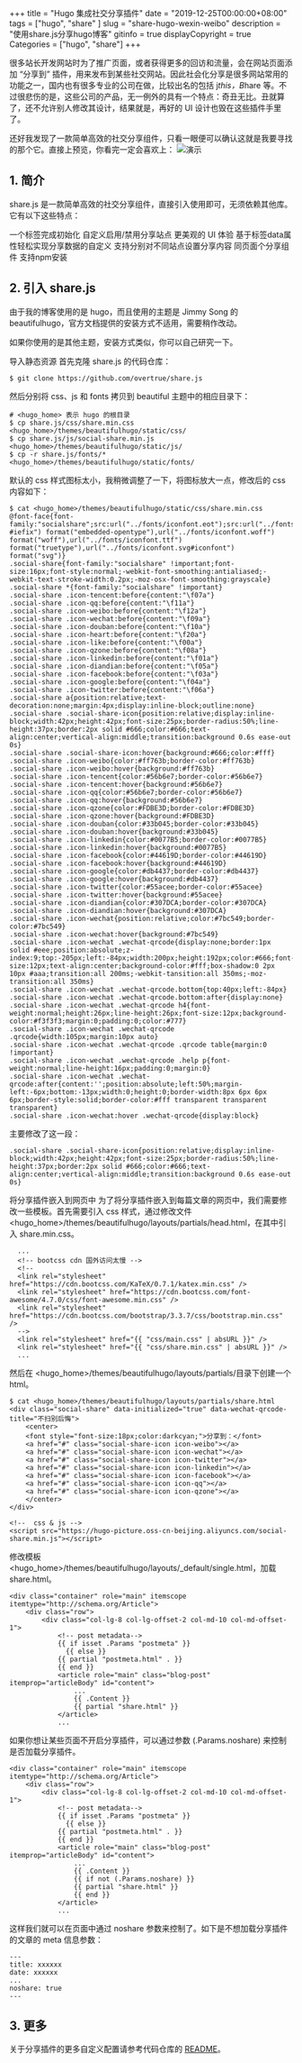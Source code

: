 
+++
title = "Hugo 集成社交分享插件"
date = "2019-12-25T00:00:00+08:00"
tags = ["hugo", "share" ]
slug = "share-hugo-wexin-weibo"
description = "使用share.js分享hugo博客"
gitinfo = true
displayCopyright = true
Categories = ["hugo", "share"]
+++


很多站长开发网站时为了推广页面，或者获得更多的回访和流量，会在网站页面添加 “分享到” 插件，用来发布到某些社交网站。因此社会化分享是很多网站常用的功能之一，国内也有很多专业的公司在做，比较出名的包括 j*this，B*hare 等。不过很悲伤的是，这些公司的产品，无一例外的具有一个特点：奇丑无比。丑就算了，还不允许别人修改其设计，结果就是，再好的 UI 设计也毁在这些插件手里了。

还好我发现了一款简单高效的社交分享组件，只看一眼便可以确认这就是我要寻找的那个它。直接上预览，你看完一定会喜欢上：
![演示](https://hugo-picture.oss-cn-beijing.aliyuncs.com/images/yURXT6.jpg)


## 1. 简介

share.js 是一款简单高效的社交分享组件，直接引入使用即可，无须依赖其他库。它有以下这些特点：

一个标签完成初始化
自定义启用/禁用分享站点
更美观的 UI 体验
基于标签data属性轻松实现分享数据的自定义
支持分别对不同站点设置分享内容
同页面个分享组件
支持npm安装


## 2. 引入 share.js
由于我的博客使用的是 hugo，而且使用的主题是 Jimmy Song 的 beautifulhugo，官方文档提供的安装方式不适用，需要稍作改动。

如果你使用的是其他主题，安装方式类似，你可以自己研究一下。

导入静态资源
首先克隆 share.js 的代码仓库：
```
$ git clone https://github.com/overtrue/share.js
```
然后分别将 css、js 和 fonts 拷贝到 beautiful 主题中的相应目录下：
```
# <hugo_home> 表示 hugo 的根目录
$ cp share.js/css/share.min.css <hugo_home>/themes/beautifulhugo/static/css/
$ cp share.js/js/social-share.min.js <hugo_home>/themes/beautifulhugo/static/js/
$ cp -r share.js/fonts/* <hugo_home>/themes/beautifulhugo/static/fonts/
```
默认的 css 样式图标太小，我稍微调整了一下，将图标放大一点，修改后的 css 内容如下：
```
$ cat <hugo_home>/themes/beautifulhugo/static/css/share.min.css
@font-face{font-family:"socialshare";src:url("../fonts/iconfont.eot");src:url("../fonts/iconfont.eot?#iefix") format("embedded-opentype"),url("../fonts/iconfont.woff") format("woff"),url("../fonts/iconfont.ttf") format("truetype"),url("../fonts/iconfont.svg#iconfont") format("svg")}
.social-share{font-family:"socialshare" !important;font-size:16px;font-style:normal;-webkit-font-smoothing:antialiased;-webkit-text-stroke-width:0.2px;-moz-osx-font-smoothing:grayscale}
.social-share *{font-family:"socialshare" !important}
.social-share .icon-tencent:before{content:"\f07a"}
.social-share .icon-qq:before{content:"\f11a"}
.social-share .icon-weibo:before{content:"\f12a"}
.social-share .icon-wechat:before{content:"\f09a"}
.social-share .icon-douban:before{content:"\f10a"}
.social-share .icon-heart:before{content:"\f20a"}
.social-share .icon-like:before{content:"\f00a"}
.social-share .icon-qzone:before{content:"\f08a"}
.social-share .icon-linkedin:before{content:"\f01a"}
.social-share .icon-diandian:before{content:"\f05a"}
.social-share .icon-facebook:before{content:"\f03a"}
.social-share .icon-google:before{content:"\f04a"}
.social-share .icon-twitter:before{content:"\f06a"}
.social-share a{position:relative;text-decoration:none;margin:4px;display:inline-block;outline:none}
.social-share .social-share-icon{position:relative;display:inline-block;width:42px;height:42px;font-size:25px;border-radius:50%;line-height:37px;border:2px solid #666;color:#666;text-align:center;vertical-align:middle;transition:background 0.6s ease-out 0s}
.social-share .social-share-icon:hover{background:#666;color:#fff}
.social-share .icon-weibo{color:#ff763b;border-color:#ff763b}
.social-share .icon-weibo:hover{background:#ff763b}
.social-share .icon-tencent{color:#56b6e7;border-color:#56b6e7}
.social-share .icon-tencent:hover{background:#56b6e7}
.social-share .icon-qq{color:#56b6e7;border-color:#56b6e7}
.social-share .icon-qq:hover{background:#56b6e7}
.social-share .icon-qzone{color:#FDBE3D;border-color:#FDBE3D}
.social-share .icon-qzone:hover{background:#FDBE3D}
.social-share .icon-douban{color:#33b045;border-color:#33b045}
.social-share .icon-douban:hover{background:#33b045}
.social-share .icon-linkedin{color:#0077B5;border-color:#0077B5}
.social-share .icon-linkedin:hover{background:#0077B5}
.social-share .icon-facebook{color:#44619D;border-color:#44619D}
.social-share .icon-facebook:hover{background:#44619D}
.social-share .icon-google{color:#db4437;border-color:#db4437}
.social-share .icon-google:hover{background:#db4437}
.social-share .icon-twitter{color:#55acee;border-color:#55acee}
.social-share .icon-twitter:hover{background:#55acee}
.social-share .icon-diandian{color:#307DCA;border-color:#307DCA}
.social-share .icon-diandian:hover{background:#307DCA}
.social-share .icon-wechat{position:relative;color:#7bc549;border-color:#7bc549}
.social-share .icon-wechat:hover{background:#7bc549}
.social-share .icon-wechat .wechat-qrcode{display:none;border:1px solid #eee;position:absolute;z-index:9;top:-205px;left:-84px;width:200px;height:192px;color:#666;font-size:12px;text-align:center;background-color:#fff;box-shadow:0 2px 10px #aaa;transition:all 200ms;-webkit-tansition:all 350ms;-moz-transition:all 350ms}
.social-share .icon-wechat .wechat-qrcode.bottom{top:40px;left:-84px}
.social-share .icon-wechat .wechat-qrcode.bottom:after{display:none}
.social-share .icon-wechat .wechat-qrcode h4{font-weight:normal;height:26px;line-height:26px;font-size:12px;background-color:#f3f3f3;margin:0;padding:0;color:#777}
.social-share .icon-wechat .wechat-qrcode .qrcode{width:105px;margin:10px auto}
.social-share .icon-wechat .wechat-qrcode .qrcode table{margin:0 !important}
.social-share .icon-wechat .wechat-qrcode .help p{font-weight:normal;line-height:16px;padding:0;margin:0}
.social-share .icon-wechat .wechat-qrcode:after{content:'';position:absolute;left:50%;margin-left:-6px;bottom:-13px;width:0;height:0;border-width:8px 6px 6px 6px;border-style:solid;border-color:#fff transparent transparent transparent}
.social-share .icon-wechat:hover .wechat-qrcode{display:block}
```

主要修改了这一段：
```
.social-share .social-share-icon{position:relative;display:inline-block;width:42px;height:42px;font-size:25px;border-radius:50%;line-height:37px;border:2px solid #666;color:#666;text-align:center;vertical-align:middle;transition:background 0.6s ease-out 0s}
```
将分享插件嵌入到网页中
为了将分享插件嵌入到每篇文章的网页中，我们需要修改一些模板。首先需要引入 css 样式，通过修改文件 <hugo_home>/themes/beautifulhugo/layouts/partials/head.html，在其中引入 share.min.css。

```
  ...
  <!-- bootcss cdn 国外访问太慢 -->
  <!--
  <link rel="stylesheet" href="https://cdn.bootcss.com/KaTeX/0.7.1/katex.min.css" />
  <link rel="stylesheet" href="https://cdn.bootcss.com/font-awesome/4.7.0/css/font-awesome.min.css" />
  <link rel="stylesheet" href="https://cdn.bootcss.com/bootstrap/3.3.7/css/bootstrap.min.css" />
  -->
  <link rel="stylesheet" href="{{ "css/main.css" | absURL }}" />
  <link rel="stylesheet" href="{{ "css/share.min.css" | absURL }}" />
  ...
 ```
然后在 <hugo_home>/themes/beautifulhugo/layouts/partials/目录下创建一个 html。
```
$ cat <hugo_home>/themes/beautifulhugo/layouts/partials/share.html
<div class="social-share" data-initialized="true" data-wechat-qrcode-title="不扫别后悔">
    <center>
    <font style="font-size:18px;color:darkcyan;">分享到：</font>
    <a href="#" class="social-share-icon icon-weibo"></a>
    <a href="#" class="social-share-icon icon-wechat"></a>
    <a href="#" class="social-share-icon icon-twitter"></a>
    <a href="#" class="social-share-icon icon-linkedin"></a>
    <a href="#" class="social-share-icon icon-facebook"></a>
    <a href="#" class="social-share-icon icon-qq"></a>
    <a href="#" class="social-share-icon icon-qzone"></a>
    </center>
</div>

<!--  css & js -->
<script src="https://hugo-picture.oss-cn-beijing.aliyuncs.com/social-share.min.js"></script>
```
修改模板 <hugo_home>/themes/beautifulhugo/layouts/_default/single.html，加载 share.html。

```
<div class="container" role="main" itemscope itemtype="http://schema.org/Article">
    <div class="row">
        <div class="col-lg-8 col-lg-offset-2 col-md-10 col-md-offset-1">
            <!-- post metadata-->
            {{ if isset .Params "postmeta" }}
              {{ else }}
            {{ partial "postmeta.html" . }}
            {{ end }}
            <article role="main" class="blog-post" itemprop="articleBody" id="content">
                ...
                {{ .Content }}
                {{ partial "share.html" }}
            </article>
            ...
```
如果你想让某些页面不开启分享插件，可以通过参数 (.Params.noshare) 来控制是否加载分享插件。
```
<div class="container" role="main" itemscope itemtype="http://schema.org/Article">
    <div class="row">
        <div class="col-lg-8 col-lg-offset-2 col-md-10 col-md-offset-1">
            <!-- post metadata-->
            {{ if isset .Params "postmeta" }}
              {{ else }}
            {{ partial "postmeta.html" . }}
            {{ end }}
            <article role="main" class="blog-post" itemprop="articleBody" id="content">
                ...
                {{ .Content }}
                {{ if not (.Params.noshare) }}
                {{ partial "share.html" }}
                {{ end }}
            </article>
            ...
 ```
这样我们就可以在页面中通过 noshare 参数来控制了。如下是不想加载分享插件的文章的 meta 信息参数：

```
---
title: xxxxxx
date: xxxxxx
...
noshare: true
---
```

## 3. 更多
关于分享插件的更多自定义配置请参考代码仓库的 [README](https://github.com/overtrue/share.js)。
